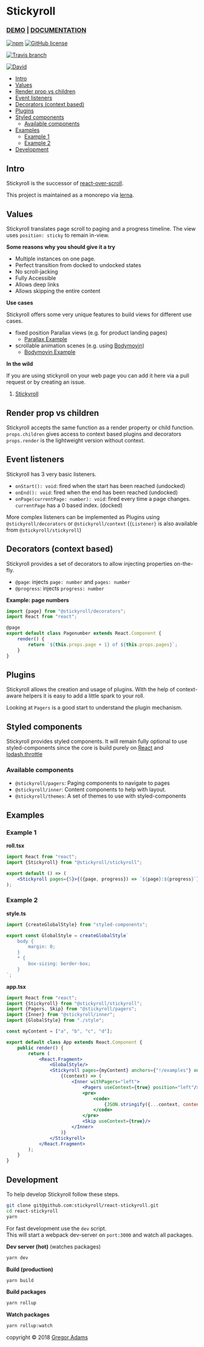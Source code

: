 # Stickyroll

### [DEMO](https://stickyroll.netlify.com/) | [DOCUMENTATION](https://stickyroll.github.io/react-stickyroll/)

[![npm](https://img.shields.io/npm/v/@stickyroll/stickyroll.svg?style=for-the-badge)](https://www.npmjs.com/org/stickyroll)
[![GitHub license](https://img.shields.io/badge/license-MIT-blue.svg?style=for-the-badge)](https://raw.githubusercontent.com/sinnerschrader/dekk/master/LICENSE)

[![Travis branch](https://img.shields.io/travis/stickyroll/react-stickyroll/master.svg?style=for-the-badge)](https://travis-ci.org/stickyroll/react-stickyroll)

[![David](https://img.shields.io/david/dev/stickyroll/react-stickyroll.svg?style=for-the-badge)](https://github.com/stickyroll/react-stickyroll)

<!-- toc -->

-   [Intro](#intro)
-   [Values](#values)
-   [Render prop vs children](#render-prop-vs-children)
-   [Event listeners](#event-listeners)
-   [Decorators (context based)](#decorators-context-based)
-   [Plugins](#plugins)
-   [Styled components](#styled-components)
    -   [Available components](#available-components)
-   [Examples](#examples)
    -   [Example 1](#example-1)
    -   [Example 2](#example-2)
-   [Development](#development)

<!-- tocstop -->

## Intro

Stickyroll is the successor of [react-over-scroll](https://github.com/pixelass/react-over-scroll/).

This project is maintained as a monorepo via [lerna](https://github.com/lerna/lerna).

## Values

Stickyroll translates page scroll to paging and a progress timeline.
The view uses `position: sticky` to remain in-view.

**Some reasons why you should give it a try**

-   Multiple instances on one page.
-   Perfect transition from docked to undocked states
-   No scroll-jacking
-   Fully Accessible
-   Allows deep links
-   Allows skipping the entire content

**Use cases**

Stickyroll offers some very unique features to build views for different use cases.

-   fixed position Parallax views (e.g. for product landing pages)
    -    [Parallax Example](https://stickyroll.netlify.com/#!/device-support/1)
-   scrollable animation scenes (e.g. using [Bodymovin](https://github.com/airbnb/lottie-web))
    -    [Bodymovin Example](https://stickyroll.netlify.com/#!/bodymovin/1)

**In the wild**

If you are using stickyroll on your web page you can add it here via a pull request or by creating an issue.

1. [Stickyroll](https://stickyroll.netlify.com/)

## Render prop vs children

Stickyroll accepts the same function as a render property or child function.  
`props.children` gives access to context based plugins and decorators
`props.render` is the lightweight version without context.

## Event listeners

Stickyroll has 3 very basic listeners.

-   `onStart(): void`: fired when the start has been reached (undocked)
-   `onEnd(): void`: fired when the end has been reached (undocked)
-   `onPage(currentPage: number): void`: fired every time a page changes. `currentPage` has a 0 based index. (docked)

More complex listeners can be implemented as Plugins using `@stickyroll/decorators` or `@stickyroll/context`
(`{Listener}` is also available from `@stickyroll/stickyroll`)

## Decorators (context based)

Stickyroll provides a set of decorators to allow injecting properties on-the-fly.

-   `@page`: injects `page: number` and `pages: number`
-   `@progress`: injects `progress: number`

**Example: page numbers**

```js
import {page} from "@stickyroll/decorators";
import React from "react";

@page
export default class Pagenumber extends React.Component {
	render() {
		return `${this.props.page + 1} of ${this.props.pages}`;
	}
}
```

## Plugins

Stickyroll allows the creation and usage of plugins. With the help of context-aware
helpers it is easy to add a little spark to your roll.

Looking at `Pagers` is a good start to understand the plugin mechanism.

## Styled components

Stickyroll provides styled components. It will remain fully optional to use styled-components since
the core is build purely on [React](https://www.npmjs.com/package/react) and [lodash.throttle](https://www.npmjs.com/package/lodash.throttle)

### Available components

-   `@stickyroll/pagers`: Paging components to navigate to pages
-   `@stickyroll/inner`: Content components to help with layout.
-   `@stickyroll/themes`: A set of themes to use with styled-components

## Examples

### Example 1

**roll.tsx**

```jsx
import React from "react";
import {Stickyroll} from "@stickyroll/stickyroll";

export default () => (
	<Stickyroll pages={5}>{({page, progress}) => `${page}:${progress}`}</Stickyroll>
);
```

### Example 2

**style.ts**

```jsx
import {createGlobalStyle} from "styled-components";

export const GlobalStyle = createGlobalStyle`
	body {
		margin: 0;
	}
	* {
		box-sizing: border-box;
	}
`;
```

**app.tsx**

```jsx
import React from "react";
import {Stickyroll} from "@stickyroll/stickyroll";
import {Pagers, Skip} from "@stickyroll/pagers";
import {Inner} from "@stickyroll/inner";
import {GlobalStyle} from "./style";

const myContent = ["a", "b", "c", "d"];

export default class App extends React.Component {
	public render() {
		return (
			<React.Fragment>
				<GlobalStyle/>
				<Stickyroll pages={myContent} anchors={"!/examples"} onPage={p => {console.log(p)}}>
					{(context) => (
						<Inner withPagers="left">
							<Pagers useContext={true} position="left"/>
							<pre>
								<code>
									{JSON.stringify({...context, content: myContent[context.page]}, null, 2)}
								</code>
							</pre>
							<Skip useContext={true}/>
						</Inner>
					)}
				</Stickyroll>
			</React.Fragment>
		);
	}
}
```

## Development

To help develop Stickyroll follow these steps.

```bash
git clone git@github.com:stickyroll/react-stickyroll.git
cd react-stickyroll
yarn
```

For fast development use the `dev` script.  
This will start a webpack dev-server on `port:3000` and watch all packages.

**Dev server (hot)** (watches packages)

```bash
yarn dev
```

**Build (production)**

```bash
yarn build
```

**Build packages**

```bash
yarn rollup
```

**Watch packages**

```bash
yarn rollup:watch
```

copyright © 2018 [Gregor Adams](https://github.com/pixelass)
